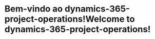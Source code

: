 # <a name="welcome-to-dynamics-365-project-operations"></a><span data-ttu-id="bba18-101">Bem-vindo ao dynamics-365-project-operations!</span><span class="sxs-lookup"><span data-stu-id="bba18-101">Welcome to dynamics-365-project-operations!</span></span>